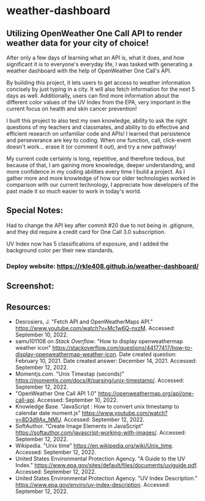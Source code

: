# weather-dashboard

## Utilizing OpenWeather One Call API to render weather data for your city of choice!
After only a few days of learning what an API is, what it does, and how significant it is to everyone's everyday life, I was tasked with generating a weather dashboard with the help of OpenWeather One Call's API. 

By building this project, it lets users to get access to weather information concisely by just typing in a city. It will also fetch information for the next 5 days as well. Additionally, users can find more information about the different color values of the UV Index from the EPA, very important in the current focus on health and skin cancer prevention!

I built this project to also test my own knowledge, ability to ask the right questions of my teachers and classmates, and ability to do effective and efficient research on unfamiliar code and APIs! I learned that persistence and perseverance are key to coding. When one function, call, click-event doesn't work... erase it (or comment it out), and try a new pathway! 

My current code certainly is long, repetitive, and therefore tedious, but because of that, I am gaining more knowledge, deeper understanding, and more confidence in my coding abilities every time I build a project. As I gather more and more knowledge of how our older technologies worked in comparison with our current technology, I appreciate how developers of the past made it so much easier to work in today's world.

## Special Notes:
Had to change the API key after commit #20 due to not being in .gitignore, and they did require a credit card for One Call 3.0 subscription.

UV Index now has 5 classifications of exposure, and I added the background color per their new standards.

### Deploy website: <https://rkle408.github.io/weather-dashboard/>

## Screenshot:


## Resources:
- Desrosiers, J. "Fetch API and OpenWeatherMaps API." <https://www.youtube.com/watch?v=Mc1w6Q-nxzM>. Accessed: September 10, 2022.
- samu101108 on <i>Stack Overflow</i>. "How to display openweathermap weather icon" <https://stackoverflow.com/questions/44177417/how-to-display-openweathermap-weather-icon>. Date created question: February 10, 2021. Date created answer: December 14, 2021. Accessed: September 12, 2022.
- Momentjs.com. "Unix Timestap (seconds)" <https://momentjs.com/docs/#/parsing/unix-timestamp/>. Accessed: September 12, 2022.
- "OpenWeather One Call API 1.0" <https://openweathermap.org/api/one-call-api>. Accessed: September 10, 2022.
- Knowledge Base. "JavaScript : How to convert unix timestamp to calendar date moment.js" <https://www.youtube.com/watch?v=8D3d9Ax_NMU>. Accessed: September 12, 2022.
- SoftAuthor. "Create Image Elements in JavaScript" <https://softauthor.com/javascript-working-with-images/>. Accessed: September 12, 2022.
- Wikipedia. "Unix time" <https://en.wikipedia.org/wiki/Unix_time>. Accessed: September 12, 2022.
- United States Environmental Protection Agency. "A Guide to the UV Index." <https://www.epa.gov/sites/default/files/documents/uviguide.pdf>. Accessed: September 12, 2022.
- United States Environmental Protection Agency. "UV Index Description." <https://www.epa.gov/enviro/uv-index-description>. Accessed: September 12, 2022.